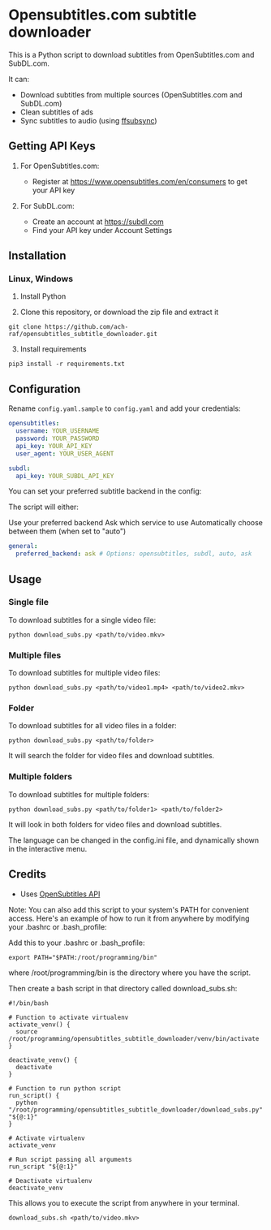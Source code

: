 # Opensubtitles.com subtitle downloader

This is a Python script to download subtitles from OpenSubtitles.com and SubDL.com.

It can:

- Download subtitles from multiple sources (OpenSubtitles.com and SubDL.com)
- Clean subtitles of ads
- Sync subtitles to audio (using [ffsubsync](https://github.com/smacke/ffsubsync))

## Getting API Keys

1. For OpenSubtitles.com:

   - Register at https://www.opensubtitles.com/en/consumers to get your API key

2. For SubDL.com:
   - Create an account at https://subdl.com
   - Find your API key under Account Settings

## Installation

### Linux, Windows

1. Install Python

2. Clone this repository, or download the zip file and extract it

```
git clone https://github.com/ach-raf/opensubtitles_subtitle_downloader.git
```

3. Install requirements

```
pip3 install -r requirements.txt
```

## Configuration

Rename `config.yaml.sample` to `config.yaml` and add your credentials:

```yaml
opensubtitles:
  username: YOUR_USERNAME
  password: YOUR_PASSWORD
  api_key: YOUR_API_KEY
  user_agent: YOUR_USER_AGENT

subdl:
  api_key: YOUR_SUBDL_API_KEY
```

You can set your preferred subtitle backend in the config:

The script will either:

Use your preferred backend
Ask which service to use
Automatically choose between them (when set to "auto")

```yaml
general:
  preferred_backend: ask # Options: opensubtitles, subdl, auto, ask
```

## Usage

### Single file

To download subtitles for a single video file:

```
python download_subs.py <path/to/video.mkv>
```

### Multiple files

To download subtitles for multiple video files:

```
python download_subs.py <path/to/video1.mp4> <path/to/video2.mkv>
```

### Folder

To download subtitles for all video files in a folder:

```
python download_subs.py <path/to/folder>
```

It will search the folder for video files and download subtitles.

### Multiple folders

To download subtitles for multiple folders:

```
python download_subs.py <path/to/folder1> <path/to/folder2>
```

It will look in both folders for video files and download subtitles.

The language can be changed in the config.ini file, and dynamically shown in the interactive menu.

## Credits

- Uses [OpenSubtitles API](https://opensubtitles.stoplight.io/docs/opensubtitles-api/e3750fd63a100-getting-started)

Note: You can also add this script to your system's PATH for convenient access. Here's an example of how to run it from anywhere by modifying your .bashrc or .bash_profile:

Add this to your .bashrc or .bash_profile:

```
export PATH="$PATH:/root/programming/bin"

```

where /root/programming/bin is the directory where you have the script.

Then create a bash script in that directory called download_subs.sh:

```
#!/bin/bash

# Function to activate virtualenv
activate_venv() {
  source /root/programming/opensubtitles_subtitle_downloader/venv/bin/activate
}

deactivate_venv() {
  deactivate
}

# Function to run python script
run_script() {
  python "/root/programming/opensubtitles_subtitle_downloader/download_subs.py" "${@:1}"
}

# Activate virtualenv
activate_venv

# Run script passing all arguments
run_script "${@:1}"

# Deactivate virtualenv
deactivate_venv
```

This allows you to execute the script from anywhere in your terminal.

```
download_subs.sh <path/to/video.mkv>
```
